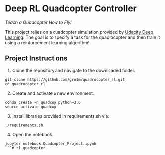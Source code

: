 # Deep RL Quadcopter Controller

*Teach a Quadcopter How to Fly!*

This project relies on a quadcopter simulation provided by [Udacity Deep Learning](https://github.com/udacity/RL-Quadcopter-2):
The goal is to specify a task for the quadrocopter and then train it using a reinforcement learning algorithm! 

## Project Instructions

1. Clone the repository and navigate to the downloaded folder.

```
git clone https://github.com/gro1m/quadrocopter_rl.git
cd quadrocopter_rl
```

2. Create and activate a new environment.

```
conda create -n quadcop python=3.6
source activate quadcop
```

3. Install libraries provided in requirements.sh via:
```
./requirements.sh
```

4. Open the notebook.
```
jupyter notebook Quadcopter_Project.ipynb
```# rl_quadcopter
